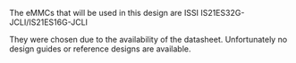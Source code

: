 The eMMCs that will be used in this design are ISSI IS21ES32G-JCLI/IS21ES16G-JCLI

They were chosen due to the availability of the datasheet. Unfortunately no design guides or reference designs are available.
